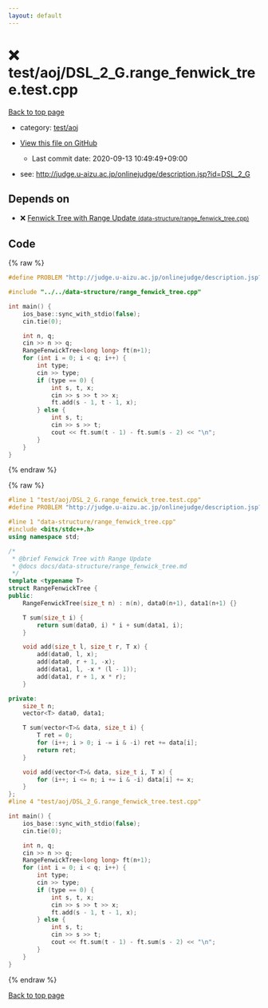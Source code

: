 ```yaml
---
layout: default
---
```


<!-- mathjax config similar to math.stackexchange -->
<script type="text/javascript" async
  src="https://cdnjs.cloudflare.com/ajax/libs/mathjax/2.7.5/MathJax.js?config=TeX-MML-AM_CHTML">
</script>
<script type="text/x-mathjax-config">
  MathJax.Hub.Config({
    TeX: { equationNumbers: { autoNumber: "AMS" }},
    tex2jax: {
      inlineMath: [ ['$','$'] ],
      processEscapes: true
    },
    "HTML-CSS": { matchFontHeight: false },
    displayAlign: "left",
    displayIndent: "2em"
  });
</script>

<script type="text/javascript" src="https://cdnjs.cloudflare.com/ajax/libs/jquery/3.4.1/jquery.min.js"></script>
<script src="https://cdn.jsdelivr.net/npm/jquery-balloon-js@1.1.2/jquery.balloon.min.js" integrity="sha256-ZEYs9VrgAeNuPvs15E39OsyOJaIkXEEt10fzxJ20+2I=" crossorigin="anonymous"></script>
<script type="text/javascript" src="../../../assets/js/copy-button.js"></script>
<link rel="stylesheet" href="../../../assets/css/copy-button.css" />


# :x: test/aoj/DSL_2_G.range_fenwick_tree.test.cpp

<a href="../../../index.html">Back to top page</a>

* category: <a href="../../../index.html#0d0c91c0cca30af9c1c9faef0cf04aa9">test/aoj</a>
* <a href="{{ site.github.repository_url }}/blob/master/test/aoj/DSL_2_G.range_fenwick_tree.test.cpp">View this file on GitHub</a>
    - Last commit date: 2020-09-13 10:49:49+09:00


* see: <a href="http://judge.u-aizu.ac.jp/onlinejudge/description.jsp?id=DSL_2_G">http://judge.u-aizu.ac.jp/onlinejudge/description.jsp?id=DSL_2_G</a>


## Depends on

* :x: <a href="../../../library/data-structure/range_fenwick_tree.cpp.html">Fenwick Tree with Range Update <small>(data-structure/range_fenwick_tree.cpp)</small></a>


## Code

<a id="unbundled"></a>
{% raw %}
```cpp
#define PROBLEM "http://judge.u-aizu.ac.jp/onlinejudge/description.jsp?id=DSL_2_G"

#include "../../data-structure/range_fenwick_tree.cpp"

int main() {
    ios_base::sync_with_stdio(false);
    cin.tie(0);

    int n, q;
    cin >> n >> q;
    RangeFenwickTree<long long> ft(n+1);
    for (int i = 0; i < q; i++) {
        int type;
        cin >> type;
        if (type == 0) {
            int s, t, x;
            cin >> s >> t >> x;
            ft.add(s - 1, t - 1, x);
        } else {
            int s, t;
            cin >> s >> t;
            cout << ft.sum(t - 1) - ft.sum(s - 2) << "\n";
        }
    }
}
```
{% endraw %}

<a id="bundled"></a>
{% raw %}
```cpp
#line 1 "test/aoj/DSL_2_G.range_fenwick_tree.test.cpp"
#define PROBLEM "http://judge.u-aizu.ac.jp/onlinejudge/description.jsp?id=DSL_2_G"

#line 1 "data-structure/range_fenwick_tree.cpp"
#include <bits/stdc++.h>
using namespace std;

/*
 * @brief Fenwick Tree with Range Update
 * @docs docs/data-structure/range_fenwick_tree.md
 */
template <typename T>
struct RangeFenwickTree {
public:
    RangeFenwickTree(size_t n) : n(n), data0(n+1), data1(n+1) {}

    T sum(size_t i) {
        return sum(data0, i) * i + sum(data1, i);
    }

    void add(size_t l, size_t r, T x) {
        add(data0, l, x);
        add(data0, r + 1, -x);
        add(data1, l, -x * (l - 1));
        add(data1, r + 1, x * r);
    }

private:
    size_t n;
    vector<T> data0, data1;

    T sum(vector<T>& data, size_t i) {
        T ret = 0;
        for (i++; i > 0; i -= i & -i) ret += data[i];
        return ret;
    }

    void add(vector<T>& data, size_t i, T x) {
        for (i++; i <= n; i += i & -i) data[i] += x;
    }
};
#line 4 "test/aoj/DSL_2_G.range_fenwick_tree.test.cpp"

int main() {
    ios_base::sync_with_stdio(false);
    cin.tie(0);

    int n, q;
    cin >> n >> q;
    RangeFenwickTree<long long> ft(n+1);
    for (int i = 0; i < q; i++) {
        int type;
        cin >> type;
        if (type == 0) {
            int s, t, x;
            cin >> s >> t >> x;
            ft.add(s - 1, t - 1, x);
        } else {
            int s, t;
            cin >> s >> t;
            cout << ft.sum(t - 1) - ft.sum(s - 2) << "\n";
        }
    }
}

```
{% endraw %}

<a href="../../../index.html">Back to top page</a>

